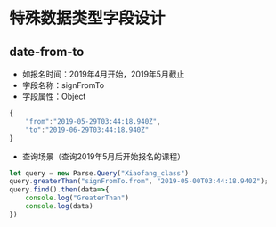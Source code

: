 # 特殊数据类型字段设计
## date-from-to
- 如报名时间：2019年4月开始，2019年5月截止
- 字段名称：signFromTo
- 字段属性：Object
``` js
{
    "from":"2019-05-29T03:44:18.940Z",
    "to":"2019-06-29T03:44:18.940Z"
}
```
- 查询场景（查询2019年5月后开始报名的课程）
``` js
let query = new Parse.Query("Xiaofang_class")
query.greaterThan("signFromTo.from", "2019-05-00T03:44:18.940Z");
query.find().then(data=>{
    console.log("GreaterThan")
    console.log(data)
})
```